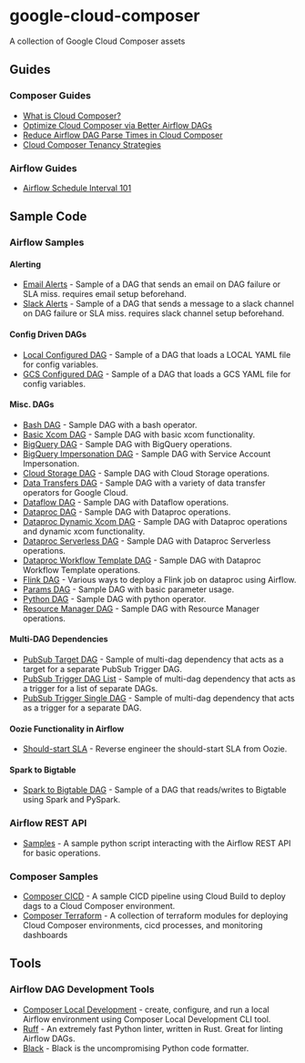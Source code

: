 # google-cloud-composer

A collection of Google Cloud Composer assets

## Guides

### Composer Guides

*   [What is Cloud Composer?](https://cloud.google.com/blog/topics/developers-practitioners/what-cloud-composer)
*   [Optimize Cloud Composer via Better Airflow DAGs](https://cloud.google.com/blog/products/data-analytics/optimize-cloud-composer-via-better-airflow-dags)
*   [Reduce Airflow DAG Parse Times in Cloud Composer](https://cloud.google.com/blog/products/data-analytics/reduce-airflow-dag-parse-times-in-cloud-composer)
*   [Cloud Composer Tenancy Strategies](https://cloud.google.com/blog/products/data-analytics/a-cloud-composer-tenancy-case-study)


### Airflow Guides

*   [Airflow Schedule Interval 101](https://towardsdatascience.com/airflow-schedule-interval-101-bbdda31cc463)

## Sample Code

### Airflow Samples

#### Alerting

*   [Email Alerts](airflow-dags/alerting/email_alert_dag.py) - Sample of a DAG that sends an email on DAG failure or SLA miss. requires email setup beforehand.
*   [Slack Alerts](airflow-dags/alerting/slack_alert_dag.py) - Sample of a DAG that sends a message to a slack channel on DAG failure or SLA miss. requires slack channel setup beforehand.

#### Config Driven DAGs

*   [Local Configured DAG](airflow-dags/config-driven-dags/dags/local_configured_dag.py) - Sample of a DAG that loads a LOCAL YAML file for config variables.
*   [GCS Configured DAG](airflow-dags/config-driven-dags/dags/gcs_configured_dag.py) - Sample of a DAG that loads a GCS YAML file for config variables.

#### Misc. DAGs

*   [Bash DAG](airflow-dags/samples/bash_dag.py) - Sample DAG with a bash operator.
*   [Basic Xcom DAG](airflow-dags/samples/basic_xcom_dag.py) - Sample DAG with basic xcom functionality.
*   [BigQuery DAG](airflow-dags/samples/bigquery_dag.py) - Sample DAG with BigQuery operations.
*   [BigQuery Impersonation DAG](airflow-dags/samples/bigquery_dag.py) - Sample DAG with Service Account Impersonation.
*   [Cloud Storage DAG](airflow-dags/samples/cloudstorage_dag.py) - Sample DAG with Cloud Storage operations.
*   [Data Transfers DAG](airflow-dags/samples/data_transfers_dag.py) - Sample DAG with a variety of data transfer operators for Google Cloud.
*   [Dataflow DAG](airflow-dags/samples/dataflow_dag.py) - Sample DAG with Dataflow operations.
*   [Dataproc DAG](airflow-dags/samples/dataproc_dag.py) - Sample DAG with Dataproc operations.
*   [Dataproc Dynamic Xcom DAG](airflow-dags/samples/dataproc_dag.py) - Sample DAG with Dataproc operations and dynamic xcom functionality.
*   [Dataproc Serverless DAG](airflow-dags/samples/dataproc_serverless_dag.py) - Sample DAG with Dataproc Serverless operations.
*   [Dataproc Workflow Template DAG](airflow-dags/samples/dataproc_workflow_template_dag.py) - Sample DAG with Dataproc Workflow Template operations.
*   [Flink DAG](airflow-dags/samples/flink_dag.py) - Various ways to deploy a Flink job on dataproc using Airflow.
*   [Params DAG](airflow-dags/samples/params_dag.py) - Sample DAG with basic parameter usage.
*   [Python DAG](airflow-dags/samples/python_dag.py) - Sample DAG with python operator.
*   [Resource Manager DAG](airflow-dags/samples/resource_manager_dag.py) - Sample DAG with Resource Manager operations.

#### Multi-DAG Dependencies

*   [PubSub Target DAG](airflow-dags/multi-dag-dependencies/pubsub_target_dag.py) - Sample of multi-dag dependency that acts as a target for a separate PubSub Trigger DAG.  
*   [PubSub Trigger DAG List](airflow-dags/samples/pubsub_trigger_dag_list.py) - Sample of multi-dag dependency that acts as a trigger for a list of separate DAGs.  
*   [PubSub Trigger Single DAG](airflow-dags/samples/pubsub_trigger_single_dag.py) - Sample of multi-dag dependency that acts as a trigger for a separate DAG.  


#### Oozie Functionality in Airflow

*   [Should-start SLA](airflow-dags/oozie-functionality/should-start-sla.py) - Reverse engineer the should-start SLA from Oozie.

#### Spark to Bigtable

*   [Spark to Bigtable DAG](airflow-dags/spark-to-bigtable/spark_to_bigtable_dag.py) - Sample of a DAG that reads/writes to Bigtable using Spark and PySpark.

### Airflow REST API

*   [Samples](airflow-rest-api/samples.py) - A sample python script interacting with the Airflow REST API for basic operations.

### Composer Samples

*   [Composer CICD](composer-cicd/) - A sample CICD pipeline using Cloud Build to deploy dags to a Cloud Composer environment.
*   [Composer Terraform](composer-terraform/) - A collection of terraform modules for deploying Cloud Composer environments, cicd processes,
    and monitoring dashboards

## Tools

### Airflow DAG Development Tools

*   [Composer Local Development](https://cloud.google.com/composer/docs/composer-2/run-local-airflow-environments) - create, configure, and run a local Airflow environment using Composer Local Development CLI tool.
*   [Ruff](https://github.com/astral-sh/ruff) - An extremely fast Python linter, written in Rust. Great for linting Airflow DAGs.
*   [Black](https://pypi.org/project/black/) - Black is the uncompromising Python code formatter. 
